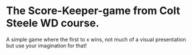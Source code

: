 # The Score-Keeper-game from Colt Steele WD course.

A simple game where the first to x wins, not much of a visual presentation but use your imagination for that!
